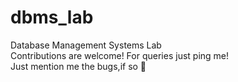 # dbms_lab  
Database Management Systems Lab  
Contributions are welcome! For queries just ping me!  
Just mention me the bugs,if so 💯
